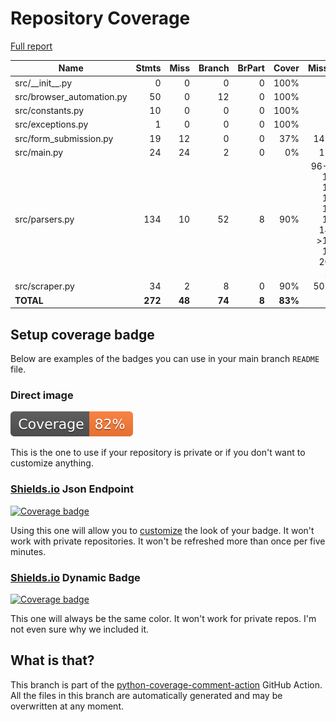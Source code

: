 # Repository Coverage

[Full report](https://htmlpreview.github.io/?https://github.com/MaineDSA/zillow_scraper/blob/python-coverage-comment-action-data/htmlcov/index.html)

| Name                       |    Stmts |     Miss |   Branch |   BrPart |   Cover |   Missing |
|--------------------------- | -------: | -------: | -------: | -------: | ------: | --------: |
| src/\_\_init\_\_.py        |        0 |        0 |        0 |        0 |    100% |           |
| src/browser\_automation.py |       50 |        0 |       12 |        0 |    100% |           |
| src/constants.py           |       10 |        0 |        0 |        0 |    100% |           |
| src/exceptions.py          |        1 |        0 |        0 |        0 |    100% |           |
| src/form\_submission.py    |       19 |       12 |        0 |        0 |     37% |     14-29 |
| src/main.py                |       24 |       24 |        2 |        0 |      0% |      1-41 |
| src/parsers.py             |      134 |       10 |       52 |        8 |     90% |96-97, 106, 110, 123, 127, 141, 144->147, 173, 205-206 |
| src/scraper.py             |       34 |        2 |        8 |        0 |     90% |     50-51 |
|                  **TOTAL** |  **272** |   **48** |   **74** |    **8** | **83%** |           |


## Setup coverage badge

Below are examples of the badges you can use in your main branch `README` file.

### Direct image

[![Coverage badge](https://raw.githubusercontent.com/MaineDSA/zillow_scraper/python-coverage-comment-action-data/badge.svg)](https://htmlpreview.github.io/?https://github.com/MaineDSA/zillow_scraper/blob/python-coverage-comment-action-data/htmlcov/index.html)

This is the one to use if your repository is private or if you don't want to customize anything.

### [Shields.io](https://shields.io) Json Endpoint

[![Coverage badge](https://img.shields.io/endpoint?url=https://raw.githubusercontent.com/MaineDSA/zillow_scraper/python-coverage-comment-action-data/endpoint.json)](https://htmlpreview.github.io/?https://github.com/MaineDSA/zillow_scraper/blob/python-coverage-comment-action-data/htmlcov/index.html)

Using this one will allow you to [customize](https://shields.io/endpoint) the look of your badge.
It won't work with private repositories. It won't be refreshed more than once per five minutes.

### [Shields.io](https://shields.io) Dynamic Badge

[![Coverage badge](https://img.shields.io/badge/dynamic/json?color=brightgreen&label=coverage&query=%24.message&url=https%3A%2F%2Fraw.githubusercontent.com%2FMaineDSA%2Fzillow_scraper%2Fpython-coverage-comment-action-data%2Fendpoint.json)](https://htmlpreview.github.io/?https://github.com/MaineDSA/zillow_scraper/blob/python-coverage-comment-action-data/htmlcov/index.html)

This one will always be the same color. It won't work for private repos. I'm not even sure why we included it.

## What is that?

This branch is part of the
[python-coverage-comment-action](https://github.com/marketplace/actions/python-coverage-comment)
GitHub Action. All the files in this branch are automatically generated and may be
overwritten at any moment.